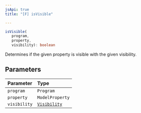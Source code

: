 ```yaml
---
jsApi: true
title: "[F] isVisible"

---
```

```ts
isVisible(
   program, 
   property, 
   visibility): boolean
```

Determines if the given property is visible with the given visibility.

## Parameters

| Parameter | Type |
| :------ | :------ |
| `program` | `Program` |
| `property` | `ModelProperty` |
| `visibility` | [`Visibility`](../enumerations/Visibility.md) |
